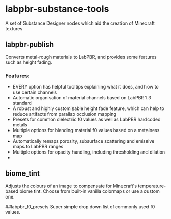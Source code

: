 # labpbr-substance-tools
A set of Substance Designer nodes which aid the creation of Minecraft textures

## labpbr-publish
Converts metal-rough materials to LabPBR, and provides some features such as height fading.
### Features:
- EVERY option has helpful tooltips explaining what it does, and how to use certain channels
- Automatic organisation of material channels based on LabPBR 1.3 standard
- A robust and highly customisable height fade feature, which can help to reduce artifacts from parallax occlusion mapping
- Presets for common dielectric f0 values as well as LabPBR hardcoded metals
- Multiple options for blending material f0 values based on a metalness map
- Automatically remaps porosity, subsurface scattering and emissive maps to LabPBR ranges
- Multiple options for opacity handling, including thresholding and dilation
- 
## biome_tint
Adjusts the colours of an image to compensate for Minecraft's temperature-based biome tint. Choose from built-in vanilla colormaps or use a custom one.

##labpbr_f0_presets
Super simple drop down list of commonly used f0 values.
